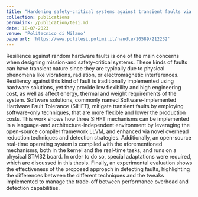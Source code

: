 ```yaml
---
title: "Hardening safety-critical systems against transient faults via SIHFT compiler transformations"
collection: publications
permalink: /publication/tesi.md
date: 18-07-2023
venue: 'Politecnico di Milano'
paperurl: 'https://www.politesi.polimi.it/handle/10589/212232'
---
```


Resilience against random hardware faults is one of the main concerns when designing mission-and safety-critical systems. These kinds of faults can have transient nature since they are typically due to physical phenomena like vibrations, radiation, or electromagnetic interferences. Resiliency against this kind of fault is traditionally implemented using hardware solutions, yet they provide low flexibility and high engineering cost, as well as affect energy, thermal and weight requirements of the system. Software solutions, commonly named Software-Implemented Hardware Fault Tolerance (SIHFT), mitigate transient faults by employing software-only techniques, that are more flexible and lower the production costs. This work shows how three SIHFT mechanisms can be implemented in a language-and architecture-independent environment by leveraging the open-source compiler framework LLVM, and enhanced via novel overhead reduction techniques and detection strategies. Additionally, an open-source real-time operating system is compiled with the aforementioned mechanisms, both in the kernel and the real-time tasks, and runs on a physical STM32 board. In order to do so, special adaptations were required, which are discussed in this thesis. Finally, an experimental evaluation shows the effectiveness of the proposed approach in detecting faults, highlighting the differences between the different techniques and the tweaks implemented to manage the trade-off between performance overhead and detection capabilities.